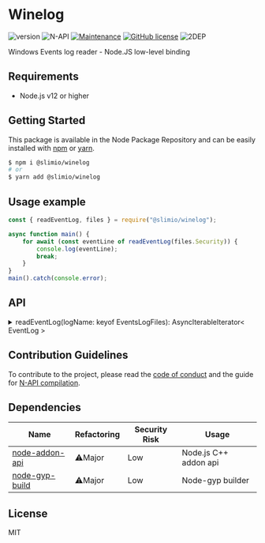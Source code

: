 # Winelog
![version](https://img.shields.io/badge/dynamic/json.svg?url=https://raw.githubusercontent.com/SlimIO/Winelog/master/package.json&query=$.version&label=Version)
![N-API](https://img.shields.io/badge/N--API-v3-green.svg)
[![Maintenance](https://img.shields.io/badge/Maintained%3F-yes-green.svg)](https://github.com/SlimIO/Winservices/commit-activity)
[![GitHub license](https://img.shields.io/github/license/Naereen/StrapDown.js.svg)](https://github.com/SlimIO/Nixmem/blob/master/LICENSE)
![2DEP](https://img.shields.io/badge/Dependencies-2-yellow.svg)

Windows Events log reader - Node.JS low-level binding

## Requirements
- Node.js v12 or higher

## Getting Started

This package is available in the Node Package Repository and can be easily installed with [npm](https://docs.npmjs.com/getting-started/what-is-npm) or [yarn](https://yarnpkg.com).

```bash
$ npm i @slimio/winelog
# or
$ yarn add @slimio/winelog
```

## Usage example
```js
const { readEventLog, files } = require("@slimio/winelog");

async function main() {
    for await (const eventLine of readEventLog(files.Security)) {
        console.log(eventLine);
        break;
    }
}
main().catch(console.error);
```

## API

<details>
<summary>readEventLog(logName: keyof EventsLogFiles): AsyncIterableIterator< EventLog ></summary>
<br />

Return an Async iterable of EventLog.
```ts
interface EventLog {
    eventId: number;
    providerName: string;
    providerGUID: string;
    channel: string;
    computer: string;
    timeCreated: string;
    level: number;
    task: number;
    opcode: number;
    keywords: number;
    eventRecordID: number;
    processID: number;
    threadID: number;
}
```

</details>

## Contribution Guidelines
To contribute to the project, please read the [code of conduct](https://github.com/SlimIO/Governance/blob/master/COC_POLICY.md) and the guide for [N-API compilation](https://github.com/SlimIO/Governance/blob/master/docs/native_addons.md).

## Dependencies

|Name|Refactoring|Security Risk|Usage|
|---|---|---|---|
|[node-addon-api](https://github.com/nodejs/node-addon-api)|⚠️Major|Low|Node.js C++ addon api|
|[node-gyp-build](https://github.com/prebuild/node-gyp-build)|⚠️Major|Low|Node-gyp builder|

## License
MIT
